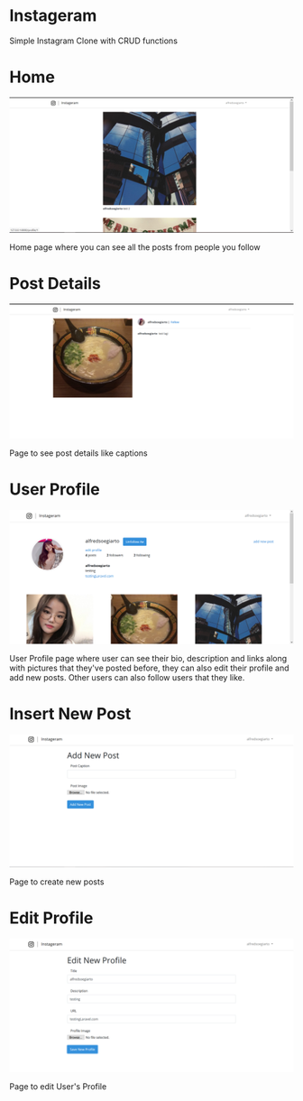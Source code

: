 # Instageram

Simple Instagram Clone with CRUD functions

# Home

![Home](Screenshots/Home.png)

Home page where you can see all the posts from people you follow

# Post Details

![Post-Details](Screenshots/Post-Details.png)

Page to see post details like captions

# User Profile

![User-Profile](Screenshots/User-Profile.png)

User Profile page where user can see their bio, description and links along with pictures that they've posted before, they can also edit their profile and add new posts.
Other users can also follow users that they like.

# Insert New Post

![Insert-Post](Screenshots/Insert-Post.png)

Page to create new posts

# Edit Profile

![Edit-Profile](Screenshots/Edit-Profile.png)

Page to edit User's Profile
